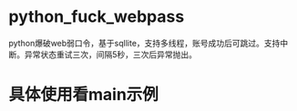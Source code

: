 # python_fuck_webpass
python爆破web弱口令，基于sqllite，支持多线程，账号成功后可跳过。支持中断。异常状态重试三次，间隔5秒，三次后异常抛出。
# 具体使用看main示例
